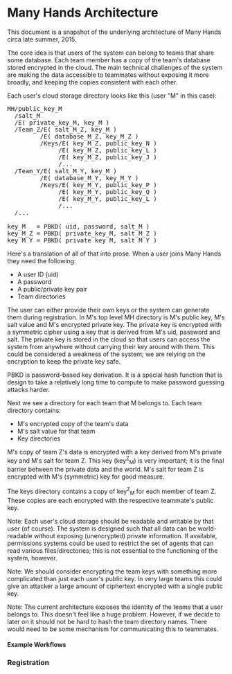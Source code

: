 Many Hands Architecture
=======================

This document is a snapshot of the underlying architecture of Many Hands circa late summer, 2015.

The core idea is that users of the system can belong to teams that share some database.
Each team member has a copy of the team's database stored encrypted in the cloud.
The main technical challenges of the system are making the data accessible to teammates without exposing it more broadly, and keeping the copies consistent with each other.

Each user's cloud storage directory looks like this (user "M" in this case):

<pre>
MH/public_key_M
  /salt_M
  /E( private_key_M, key_M )
  /Team_Z/E( salt_M_Z, key_M )
         /E( database_M_Z, key_M_Z )
         /Keys/E( key_M_Z, public_key_N )
              /E( key_M_Z, public_key_L )
              /E( key_M_Z, public_key_J )
              /...
  /Team_Y/E( salt_M_Y, key_M )
         /E( database_M_Y, key_M_Y )
         /Keys/E( key_M_Y, public_key_P )
              /E( key_M_Y, public_key_Q )
              /E( key_M_Y, public_key_L )
              /...
  /...

key_M   = PBKD( uid, password, salt_M )
key_M_Z = PBKD( private_key_M, salt_M_Z )
key_M_Y = PBKD( private_key_M, salt_M_Y )
</pre>

Here's a translation of all of that into prose.
When a user joins Many Hands they need the following:
- A user ID (uid)
- A password
- A public/private key pair
- Team directories

The user can either provide their own keys or the system can generate them during registration.
In M's top level MH directory is M's public key, M's salt value and M's encrypted private key.
The private key is encrypted with a symmetric cipher using a key that is derived from M's uid, password and salt.
The private key is stored in the cloud so that users can access the system from anywhere without carrying their key around with them.
This could be considered a weakness of the system; we are relying on the encryption to keep the private key safe.

PBKD is password-based key derivation.
It is a special hash function that is design to take a relatively long time to compute to make password guessing attacks harder.

Next we see a directory for each team that M belongs to.
Each team directory contains:
- M's encrypted copy of the team's data
- M's salt value for that team
- Key directories

M's copy of team Z's data is encrypted with a key derived from M's private key and M's salt for team Z.
This key (key<sup>Z</sup><sub>M</sub>) is very important; it is the final barrier between the private data and the world.
M's salt for team Z is encrypted with M's (symmetric) key for good measure.

The keys directory contains a copy of key<sup>Z</sup><sub>M</sub> for each member of team Z.
These copies are each encrypted with the respective teammate's public key.

Note: Each user's cloud storage should be readable and writable by that user (of course).
The system is designed such that all data can be world-readable without exposing (unencrypted) private information.
If available, permissions systems could be used to restrict the set of agents that can read various files/directories; this is not essential to the functioning of the system, however.

Note: We should consider encrypting the team keys with something more complicated than just each user's public key.
In very large teams this could give an attacker a large amount of ciphertext encrypted with a single public key.

Note: The current architecture exposes the identity of the teams that a user belongs to.
This doesn't feel like a huge problem.
However, if we decide to later on it should not be hard to hash the team directory names.
There would need to be some mechanism for communicating this to teammates.

#### Example Workflows

### Registration
